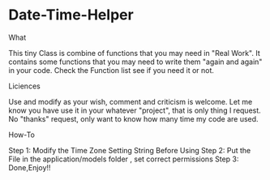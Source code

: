 Date-Time-Helper
================

What

This tiny Class is combine of functions that you may need in "Real Work".
It contains some functions that you may need to write them "again and again" in your code.
Check the Function list see if you need it or not.

Liciences 

Use and modify as your wish, comment and criticism is welcome.
Let me know you have use it in your whatever "project", that is only thing I request.
No "thanks" request, only want to know how many time my code are used.

How-To

Step 1: Modify the Time Zone Setting String Before Using
Step 2: Put the File in the application/models folder , set correct permissions
Step 3: Done,Enjoy!!


